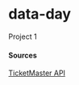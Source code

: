 # data-day
Project 1 





#### Sources

[TicketMaster API](https://developer.ticketmaster.com/products-and-docs/apis/getting-started/#rate-limit)
